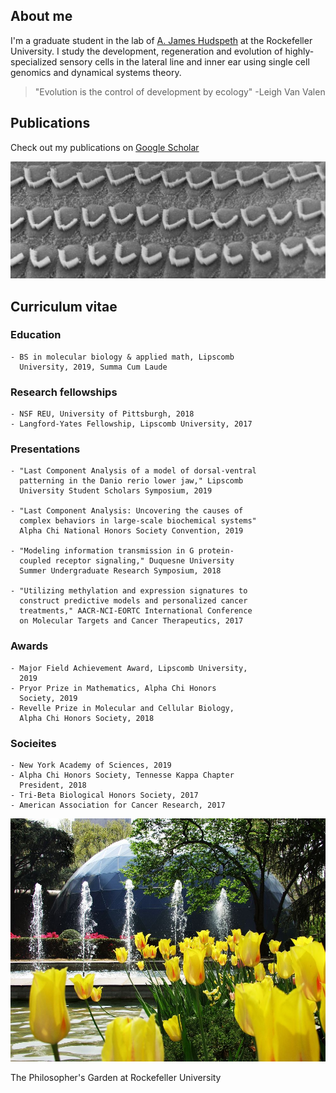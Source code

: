 ## About me

I'm a graduate student in the lab of [A. James Hudspeth](https://www.rockefeller.edu/our-scientists/heads-of-laboratories/1186-a-james-hudspeth/) at the Rockefeller University. I study the development, regeneration and evolution of highly-specialized sensory cells in the lateral line and inner ear using single cell genomics and dynamical systems theory. 

> "Evolution is the control of development by ecology" -Leigh Van Valen

## Publications

Check out my publications on [Google Scholar](https://scholar.google.com/citations?user=OrpTjvIAAAAJ&hl=en)

![Hair Cells](images/hairCellsBW.jpg)

## Curriculum vitae

### Education

```
- BS in molecular biology & applied math, Lipscomb 
  University, 2019, Summa Cum Laude
```

### Research fellowships

```
- NSF REU, University of Pittsburgh, 2018
- Langford-Yates Fellowship, Lipscomb University, 2017
```

### Presentations

```
- "Last Component Analysis of a model of dorsal-ventral 
  patterning in the Danio rerio lower jaw," Lipscomb 
  University Student Scholars Symposium, 2019
  
- "Last Component Analysis: Uncovering the causes of 
  complex behaviors in large-scale biochemical systems"
  Alpha Chi National Honors Society Convention, 2019
  
- "Modeling information transmission in G protein-
  coupled receptor signaling," Duquesne University 
  Summer Undergraduate Research Symposium, 2018
  
- "Utilizing methylation and expression signatures to 
  construct predictive models and personalized cancer 
  treatments," AACR-NCI-EORTC International Conference 
  on Molecular Targets and Cancer Therapeutics, 2017
 ```
 
 
 ### Awards
 
 
 ```
 - Major Field Achievement Award, Lipscomb University, 
   2019
 - Pryor Prize in Mathematics, Alpha Chi Honors 
   Society, 2019
 - Revelle Prize in Molecular and Cellular Biology, 
   Alpha Chi Honors Society, 2018
 ```
 
 ### Socieites
 
 ```
 - New York Academy of Sciences, 2019
 - Alpha Chi Honors Society, Tennesse Kappa Chapter
   President, 2018
 - Tri-Beta Biological Honors Society, 2017
 - American Association for Cancer Research, 2017
 ```

![Philosophers Garden](/images/philosophersGarden.jpg)

The Philosopher's Garden at Rockefeller University
